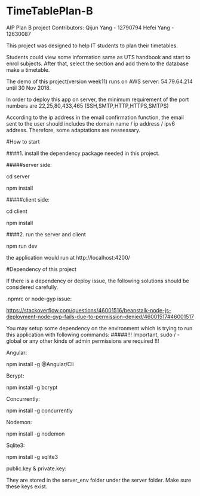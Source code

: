 # TimeTablePlan-B
AIP Plan B project
Contributors:
Qijun Yang - 12790794
Hefei Yang - 12630087


This project was designed to help IT students to plan their timetables.

Students could view some information same as UTS handbook and start to enrol subjects. After that, select the section and add them to the database make a timetable.

The demo of this project(version week11) runs on AWS server: 54.79.64.214 until 30 Nov 2018.

In order to deploy this app on server, the minimum requirement of the port numbers are 22,25,80,433,465 (SSH,SMTP,HTTP,HTTPS,SMTPS)

According to the ip address in the email confirmation function, the email sent to the user should includes the domain name / ip address  / ipv6 address. Therefore, some adaptations are nessessary.

#How to start

####1. install the dependency package needed in this project.

#####server side:

cd server

npm install

#####client side:

cd client

npm install


####2. run the server and client 

npm run dev

the application would run at http://localhost:4200/ 

#Dependency of this project


If there is a dependency or deploy issue, the following solutions should be considered carefully.

.npmrc or node-gyp issue:

https://stackoverflow.com/questions/46001516/beanstalk-node-js-deployment-node-gyp-fails-due-to-permission-denied/46001517#46001517

You may setup some dependency on the environment which is trying to run this application with following commands:
#####!!! Important,  sudo / -global or any other kinds of admin permissions are required !!!

Angular:

npm install -g @Angular/Cli

Bcrypt:

npm install -g bcrypt

Concurrently:

npm install -g concurrently

Nodemon:

npm install -g nodemon

Sqlite3:

npm install -g sqlite3


public.key & private.key:
 
 They are stored in the server_env folder under the server folder. Make sure these keys exist.



